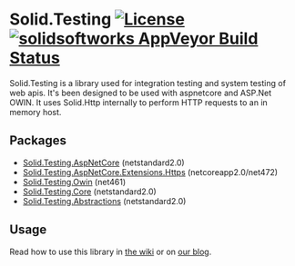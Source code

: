 # Solid.Testing [![License](https://img.shields.io/github/license/mashape/apistatus.svg)](https://en.wikipedia.org/wiki/MIT_License) [![solidsoftworks AppVeyor Build Status](https://ci.appveyor.com/api/projects/status/vy4d0qc5tp93nxhr?svg=true)](https://www.appveyor.com/)

Solid.Testing is a library used for integration testing and system testing of web apis. It's been designed to be used with aspnetcore and ASP.Net OWIN. It uses Solid.Http internally to perform HTTP requests to an in memory host.

## Packages
* [Solid.Testing.AspNetCore](https://www.nuget.org/packages/Solid.Testing.AspNetCore) (netstandard2.0)
* [Solid.Testing.AspNetCore.Extensions.Https](https://www.nuget.org/packages/Solid.Testing.AspNetCore.Extensions.Https) (netcoreapp2.0/net472)
* [Solid.Testing.Owin](https://www.nuget.org/packages/Solid.Testing.Owin) (net461)
* [Solid.Testing.Core](https://www.nuget.org/packages/Solid.Testing.Core) (netstandard2.0)
* [Solid.Testing.Abstractions](https://www.nuget.org/packages/Solid.Testing.Abstractions) (netstandard2.0)

## Usage
Read how to use this library in [the wiki](https://github.com/SOLIDSoftworks/Solid.Testing/wiki) or on [our blog](https://solidsoft.works/tag/solid-testing/).